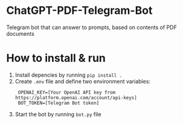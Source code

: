 # ChatGPT-PDF-Telegram-Bot

Telegram bot that can answer to prompts, based on contents of PDF documents

# How to install & run

1. Install depencies by running `pip install .`
2. Create `.env` file and define two environment variables:
   ```
    OPENAI_KEY=[Your OpenAI API key from https://platform.openai.com/account/api-keys]
    BOT_TOKEN=[Telegram Bot token]
   ```
3. Start the bot by running `bot.py` file
